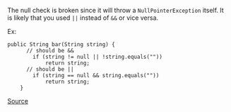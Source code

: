 The null check is broken since it will throw a `NullPointerException` itself.
It is likely that you used `||` instead of `&&` or vice versa.

Ex:

```
public String bar(String string) {
      // should be &&
        if (string != null || !string.equals(""))
            return string;
      // should be ||
        if (string == null && string.equals(""))
            return string;
    }
```

[Source](http://pmd.sourceforge.net/pmd-5.3.2/pmd-java/rules/java/basic.html#BrokenNullCheck)
